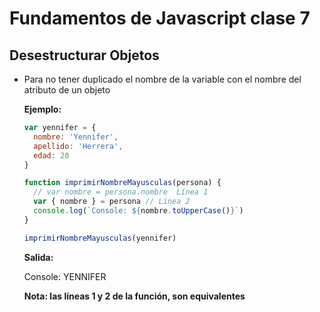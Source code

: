 # Fundamentos de Javascript clase 7

## Desestructurar Objetos

* Para no tener duplicado el nombre de la variable con el nombre del atributo de un objeto

  **Ejemplo:**

  ```Javascript
  var yennifer = {
    nombre: 'Yennifer',
    apellido: 'Herrera',
    edad: 20
  }

  function imprimirNombreMayusculas(persona) {
    // var nombre = persona.nombre  Línea 1
    var { nombre } = persona // Línea 2
    console.log(`Console: ${nombre.toUpperCase()}`)
  }

  imprimirNombreMayusculas(yennifer)
  ```

  **Salida:**

  Console: YENNIFER

  **Nota: las líneas 1 y 2 de la función, son equivalentes**
  